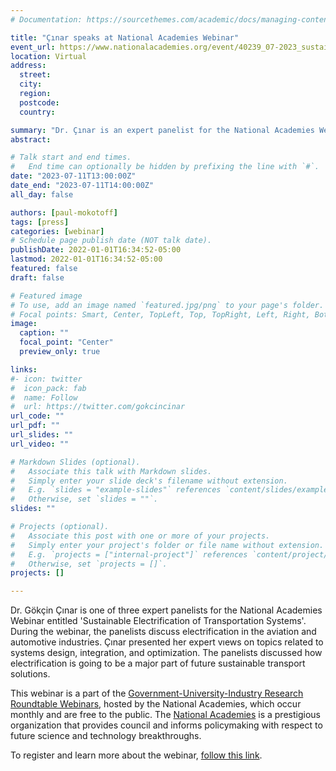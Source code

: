 ```yaml
---
# Documentation: https://sourcethemes.com/academic/docs/managing-content/

title: "Çınar speaks at National Academies Webinar"
event_url: https://www.nationalacademies.org/event/40239_07-2023_sustainable-electrification-of-transportation-systems
location: Virtual
address:
  street:
  city:
  region:
  postcode: 
  country:

summary: "Dr. Çınar is an expert panelist for the National Academies Webinar 'Sustainable Electrification of Transportation Systems'."
abstract:

# Talk start and end times.
#   End time can optionally be hidden by prefixing the line with `#`.
date: "2023-07-11T13:00:00Z"
date_end: "2023-07-11T14:00:00Z"
all_day: false

authors: [paul-mokotoff]
tags: [press]
categories: [webinar]
# Schedule page publish date (NOT talk date).
publishDate: 2022-01-01T16:34:52-05:00
lastmod: 2022-01-01T16:34:52-05:00
featured: false
draft: false

# Featured image
# To use, add an image named `featured.jpg/png` to your page's folder.
# Focal points: Smart, Center, TopLeft, Top, TopRight, Left, Right, BottomLeft, Bottom, BottomRight.
image:
  caption: ""
  focal_point: "Center"
  preview_only: true

links:
#- icon: twitter
#  icon_pack: fab
#  name: Follow
#  url: https://twitter.com/gokcincinar
url_code: ""
url_pdf: ""
url_slides: ""
url_video: ""

# Markdown Slides (optional).
#   Associate this talk with Markdown slides.
#   Simply enter your slide deck's filename without extension.
#   E.g. `slides = "example-slides"` references `content/slides/example-slides.md`.
#   Otherwise, set `slides = ""`.
slides: ""

# Projects (optional).
#   Associate this post with one or more of your projects.
#   Simply enter your project's folder or file name without extension.
#   E.g. `projects = ["internal-project"]` references `content/project/deep-learning/index.md`.
#   Otherwise, set `projects = []`.
projects: []

---
```


Dr. Gökçin Çınar is one of three expert panelists for the National Academies Webinar entitled 'Sustainable Electrification of Transportation Systems'.
During the webinar, the panelists discuss electrification in the aviation and automotive industries.
Çınar presented her expert vıews on topics related to systems design, integration, and optimization.
The panelists discussed how electrification is going to be a major part of future sustainable transport solutions.

This webinar is a part of the [Government-University-Industry Research Roundtable Webinars](https://www.nationalacademies.org/our-work/government-university-industry-research-roundtable-webinars), hosted by the National Academies, which occur monthly and are free to the public.
The [National Academies](https://www.nationalacademies.org/) is a prestigious organization that provides council and informs policymaking with respect to future science and technology breakthroughs.

To register and learn more about the webinar, [follow this link](https://www.nationalacademies.org/event/40239_07-2023_sustainable-electrification-of-transportation-systems).
